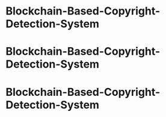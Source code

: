 # Blockchain-Based-Copyright-Detection-System
# Blockchain-Based-Copyright-Detection-System
# Blockchain-Based-Copyright-Detection-System

